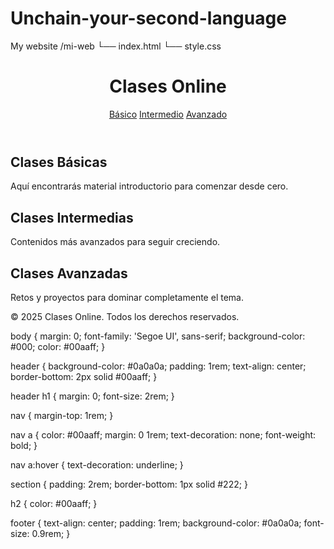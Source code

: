 # Unchain-your-second-language
My website
/mi-web
  └── index.html
  └── style.css
  
<!DOCTYPE html>
<html lang="es">
<head>
  <meta charset="UTF-8" />
  <meta name="viewport" content="width=device-width, initial-scale=1.0" />
  <title>Clases Online</title>
  <link rel="stylesheet" href="style.css" />
</head>
<body>
  <header>
    <h1>Clases Online</h1>
    <nav>
      <a href="#basico">Básico</a>
      <a href="#intermedio">Intermedio</a>
      <a href="#avanzado">Avanzado</a>
    </nav>
  </header>

  <section id="basico">
    <h2>Clases Básicas</h2>
    <p>Aquí encontrarás material introductorio para comenzar desde cero.</p>
  </section>

  <section id="intermedio">
    <h2>Clases Intermedias</h2>
    <p>Contenidos más avanzados para seguir creciendo.</p>
  </section>

  <section id="avanzado">
    <h2>Clases Avanzadas</h2>
    <p>Retos y proyectos para dominar completamente el tema.</p>
  </section>

  <footer>
    <p>&copy; 2025 Clases Online. Todos los derechos reservados.</p>
  </footer>
</body>
</html>

body {
  margin: 0;
  font-family: 'Segoe UI', sans-serif;
  background-color: #000;
  color: #00aaff;
}

header {
  background-color: #0a0a0a;
  padding: 1rem;
  text-align: center;
  border-bottom: 2px solid #00aaff;
}

header h1 {
  margin: 0;
  font-size: 2rem;
}

nav {
  margin-top: 1rem;
}

nav a {
  color: #00aaff;
  margin: 0 1rem;
  text-decoration: none;
  font-weight: bold;
}

nav a:hover {
  text-decoration: underline;
}

section {
  padding: 2rem;
  border-bottom: 1px solid #222;
}

h2 {
  color: #00aaff;
}

footer {
  text-align: center;
  padding: 1rem;
  background-color: #0a0a0a;
  font-size: 0.9rem;
}

